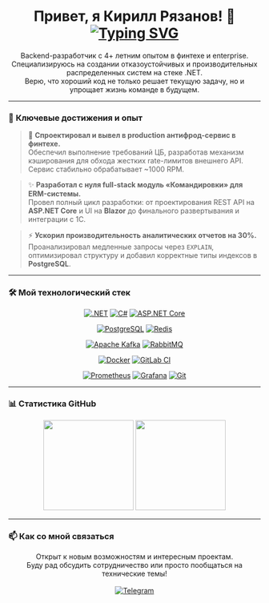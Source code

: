 


<h1 align="center">
  Привет, я Кирилл Рязанов! 👋
  <a href="https://git.io/typing-svg"><img src="https://readme-typing-svg.demolab.com?font=Fira+Code&weight=700&size=28&pause=1000&color=007ACC&center=true&vCenter=true&width=435&lines=Backend+.NET+Developer" alt="Typing SVG" /></a>
</h1>

<p align="center">
  Backend-разработчик с 4+ летним опытом в финтехе и enterprise. <br>
  Специализируюсь на создании отказоустойчивых и производительных распределенных систем на стеке .NET. <br>
  Верю, что хороший код не только решает текущую задачу, но и упрощает жизнь команде в будущем.
</p>

---

### 🚀 **Ключевые достижения и опыт**

> 🏦 **Спроектировал и вывел в production антифрод-сервис в финтехе.**<br>
> Обеспечил выполнение требований ЦБ, разработав механизм кэширования для обхода жестких rate-лимитов внешнего API. Сервис стабильно обрабатывает ~1000 RPM.

> ✨ **Разработал с нуля full-stack модуль «Командировки» для ERM-системы.**<br>
> Провел полный цикл разработки: от проектирования REST API на **ASP.NET Core** и UI на **Blazor** до финального развертывания и интеграции с 1С.

> ⚡ **Ускорил производительность аналитических отчетов на 30%.**<br>
> Проанализировал медленные запросы через `EXPLAIN`, оптимизировал структуру и добавил корректные типы индексов в **PostgreSQL**.

---

### 🛠️ **Мой технологический стек**

<p align="center">
  <!-- Backend -->
  <a href="https://dotnet.microsoft.com/en-us/"><img src="https://img.shields.io/badge/.NET-5C2D91?style=for-the-badge&logo=dotnet&logoColor=white" alt=".NET"></a>
  <a href="#"><img src="https://img.shields.io/badge/C%23-239120?style=for-the-badge&logo=c-sharp&logoColor=white" alt="C#"></a>
  <a href="https://dotnet.microsoft.com/en-us/apps/aspnet"><img src="https://img.shields.io/badge/ASP.NET_Core-512BD4?style=for-the-badge&logo=asp.net&logoColor=white" alt="ASP.NET Core"></a>

  </p>
  <p align="center">
  <!-- Базы данных и кэш -->
  <a href="https://www.postgresql.org/"><img src="https://img.shields.io/badge/PostgreSQL-4169E1?style=for-the-badge&logo=postgresql&logoColor=white" alt="PostgreSQL"></a>
  <a href="https://redis.io/"><img src="https://img.shields.io/badge/Redis-DC382D?style=for-the-badge&logo=redis&logoColor=white" alt="Redis"></a>
  </p>
  <p align="center">
  <!-- Брокеры сообщений -->
  <a href="https://kafka.apache.org/"><img src="https://img.shields.io/badge/Apache_Kafka-231F20?style=for-the-badge&logo=apachekafka&logoColor=white" alt="Apache Kafka"></a>
  <a href="https://www.rabbitmq.com/"><img src="https://img.shields.io/badge/RabbitMQ-FF6600?style=for-the-badge&logo=rabbitmq&logoColor=white" alt="RabbitMQ"></a>
  </p>

  <p align="center">
  <!-- DevOps & Инструменты -->
  <a href="https://www.docker.com/"><img src="https://img.shields.io/badge/Docker-2496ED?style=for-the-badge&logo=docker&logoColor=white" alt="Docker"></a>
  <a href="https://about.gitlab.com/stages-devops-lifecycle/ci-cd/"><img src="https://img.shields.io/badge/GitLab_CI-FC6D26?style=for-the-badge&logo=gitlab&logoColor=white" alt="GitLab CI"></a>

  </p>

  <p align="center">
  <a href="https://prometheus.io/"><img src="https://img.shields.io/badge/Prometheus-E6522C?style=for-the-badge&logo=prometheus&logoColor=white" alt="Prometheus"></a>
  <a href="https://grafana.com/"><img src="https://img.shields.io/badge/Grafana-F46800?style=for-the-badge&logo=grafana&logoColor=white" alt="Grafana"></a>
  <a href="https://git-scm.com/"><img src="https://img.shields.io/badge/Git-F05032?style=for-the-badge&logo=git&logoColor=white" alt="Git"></a>
</p>

---

### 📊 **Статистика GitHub**

<p align="center">
  <img height="180em" src="https://github-readme-stats.vercel.app/api?username=KiraR11&show_icons=true&locale=ru&theme=dracula&include_all_commits=true&count_private=true"/>
  <img height="180em" src="https://github-readme-stats.vercel.app/api/top-langs/?username=KiraR11&layout=compact&langs_count=8&locale=ru&theme=dracula"/>
</p>

---

### 📫 **Как со мной связаться**

<p align="center">
  Открыт к новым возможностям и интересным проектам. <br>
  Буду рад обсудить сотрудничество или просто пообщаться на технические темы!
  <br><br>
  <a href="https://t.me/Kirafemass"><img src="https://img.shields.io/badge/Telegram-2CA5E0?style=for-the-badge&logo=telegram&logoColor=white" alt="Telegram"></a>
</p>
